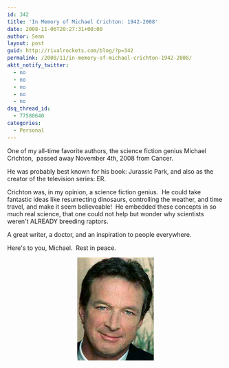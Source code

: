 ```yaml
---
id: 342
title: 'In Memory of Michael Crichton: 1942-2008'
date: 2008-11-06T20:27:31+00:00
author: Sean
layout: post
guid: http://rivalrockets.com/blog/?p=342
permalink: /2008/11/in-memory-of-michael-crichton-1942-2008/
aktt_notify_twitter:
  - no
  - no
  - no
  - no
  - no
dsq_thread_id:
  - 77580640
categories:
  - Personal
---
```

One of my all-time favorite authors, the science fiction genius Michael Crichton,  passed away November 4th, 2008 from Cancer.

He was probably best known for his book: Jurassic Park, and also as the creator of the television series: ER.

Crichton was, in my opinion, a science fiction genius.  He could take fantastic ideas like resurrecting dinosaurs, controlling the weather, and time travel, and make it seem believeable!  He embedded these concepts in so much real science, that one could not help but wonder why scientists weren't ALREADY breeding raptors.

A great writer, a doctor, and an inspiration to people everywhere.

Here's to you, Michael.  Rest in peace.

<p style="text-align: center;">
  <img class="size-medium wp-image-345 aligncenter" src="/content/2008/11/mcrichton2.jpg" alt="" width="178" height="240" />
</p>